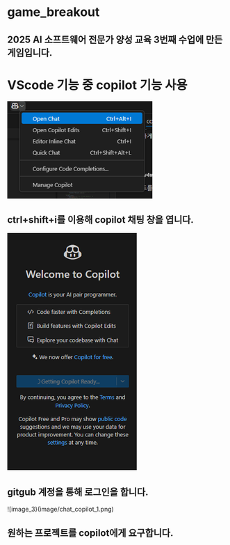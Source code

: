 # game_breakout
## 2025 AI 소프트웨어 전문가 양성 교육 3번째 수업에 만든 게임입니다.

# VScode 기능 중 copilot 기능 사용
![image_1](image/copilot_2.png)
## ctrl+shift+i를 이용해 copilot 채팅 창을 엽니다.
![image_2](image/coPilot.png)
## gitgub 계정을 통해 로그인을 합니다.
![image_3}(image/chat_copilot_1.png)
## 원하는 프로젝트를 copilot에게 요구합니다.
